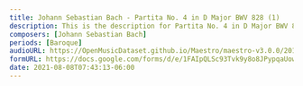 ```yaml
---
title: Johann Sebastian Bach - Partita No. 4 in D Major BWV 828 (1)
description: This is the description for Partita No. 4 in D Major BWV 828 by Johann Sebastian Bach
composers: [Johann Sebastian Bach]
periods: [Baroque]
audioURL: https://OpenMusicDataset.github.io/Maestro/maestro-v3.0.0/2018/MIDI-Unprocessed_Chamber4_MID--AUDIO_11_R3_2018_wav--1.midi
formURL: https://docs.google.com/forms/d/e/1FAIpQLSc93Tvk9y8o8JPypqaUow0Z2abGA1qhJj7_HsZ3Pw3tYpApdg/viewform
date: 2021-08-08T07:43:13-06:00
---
```

